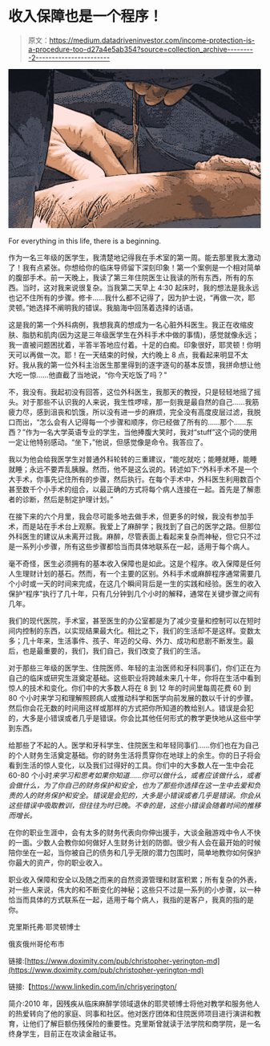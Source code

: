 # 收入保障也是一个程序！

> 原文：<https://medium.datadriveninvestor.com/income-protection-is-a-procedure-too-d27a4e5ab354?source=collection_archive---------2----------------------->

![](img/02002c43d26035c9b106b09fa4989ff5.png)

For everything in this life, there is a beginning.

作为一名三年级的医学生，我清楚地记得我在手术室的第一周。能去那里我太激动了！我有点紧张。你想给你的临床导师留下深刻印象！第一个案例是一个相对简单的腹部手术。前一天晚上，我读了第三年住院医生让我读的所有东西，所有的东西。当时，这对我来说很复杂。当我第二天早上 4:30 起床时，我的想法是我永远也记不住所有的步骤。修卡……我什么都不记得了，因为护士说，“再做一次，耶灵顿。”她选择不阐明我的错误。我脑海中回荡着选择的话语。

这是我的第一个外科病例，我想我真的想成为一名心脏外科医生。我正在收缩皮肤、脂肪和肌肉(因为这是三年级医学生在外科手术中做的事情)，感觉就像永远；我一直被问题困扰着，半答半答地应付着。十足的白痴。印象很好，耶灵顿！你明天可以再做一次。耶！在一天结束的时候，大约晚上 8 点，我看起来明显不太好。我从我的第一位外科主治医生那里得到的逐字逐句的基本反馈，我拼命想让他大吃一惊……他直截了当地说，“你今天吃饭了吗？”

不，我没有。我起初没有回答，这位外科医生，我那天的教授，只是轻轻地摇了摇头。对于那些不认识我的人来说，我生性啰嗦，那一刻我是最自然的自己……我筋疲力尽，感到沮丧和饥饿，所以没有进一步的麻烦，完全没有高度皮层过滤，我脱口而出，“怎么会有人记得每一个步骤和顺序，你已经做了所有的……那个……东西？”作为一名大学英语专业的学生，当他捧腹大笑时，我对“stuff”这个词的使用一定让他特别感动。“坐下，”他说，但感觉像是命令。我答应了。

我以为他会给我医学生对普通外科轮转的三重建议，“能吃就吃；能睡就睡，能睡就睡；永远不要弄乱胰腺。然而，他不是这么说的。转述如下:“外科手术不是一个大手术，你事先记住所有的步骤，然后执行。在每个手术中，外科医生利用数百个甚至数千个小手术的组合，以最正确的方式将每个病人连接在一起。首先是了解患者的诊断，然后是制定护理计划。”

在接下来的六个月里，我会尽可能多地去做手术，但更多的时候，我没有参加手术，而是站在手术台上观察。我爱上了麻醉学；我找到了自己的医学之路。但那位外科医生的建议从未离开过我。麻醉，尽管表面上看起来复杂而神秘，但它只不过是一系列小步骤，所有这些步骤都恰当而具体地联系在一起，适用于每个病人。

毫不奇怪，医生必须拥有的基本收入保障也是如此。这是个程序。收入保障是任何人生理财计划的基石。然而，有一个主要的区别。外科手术或麻醉程序通常需要几个小时或一天的时间来完成，在这几个瞬间背后是一生的实践和经验。医生的收入保护“程序”执行了几十年，只有几分钟到几个小时的解释，通常在关键步骤之间有几年。

我们的现代医院，手术室，甚至医生的办公室都是为了减少变量和控制可以在短时间内控制的东西，以实现结果最大化。相比之下，我们的生活却不是这样。变数太多；几十年来，生活事件、孩子、年迈的父母、外力、成功和悲剧不断发生。最后，也是最重要的，我们，我们自己，我们改变了我们的生活。

对于那些三年级的医学生、住院医师、年轻的主治医师和牙科同事们，你们正在为自己的临床或研究生涯奠定基础。这些职业将跨越未来几十年，你将在生活中看到惊人的技术和变化。你们中的大多数人将在 8 到 12 年的时间里每周花费 60 到 80 个小时来学习和理解照顾病人或推动科学和医学向前发展的数以千计的步骤。然后你会花无数的时间用这样或那样的方式把你所知道的教给别人。错误是会犯的，大多是小错误或者几乎是错误。你会比其他任何形式的教学更快地从这些中学到东西。

给那些了不起的人。医学和牙科学生、住院医生和年轻同事们……你们也在为自己的个人财务生活奠定基础。你的财务生活将贯穿你在地球上的余生。你的日子将会看到生活的惊人变化，以及我们过得好的工具。你们中的大多数人在一生中会花 60-80 个小时*来学习和思考如果你知道……你可以做什么，或者应该做什么，或者会做什么，为了你自己的财务保护和安全，也为了那些你选择在这一生中去爱和负责的人的财务保护和安全。错误是会犯的，大多是小错误或者几乎是错误。你会从这些错误中吸取教训，但往往为时已晚。不幸的是，这些小错误会随着时间的推移而增长。*

在你的职业生涯中，会有太多的财务代表向你伸出援手，大谈金融游戏中令人不快的一面。少数人会教你如何做好人生财务计划的防御。很少有人会在最开始的时候陪你坐在一起，当你被自己的债务和几乎无限的潜力包围时，简单地教你如何保护你最大的资产，你的职业收入。

职业收入保障和安全以及随之而来的自然资源管理和财富积累；所有复杂的外表，对一些人来说，伟大的和不断变化的神秘；这些只不过是一系列的小步骤，以一种恰当而具体的方式联系在一起，适用于每个病人，我指的是客户，我真的指的是你。

克里斯托弗·耶灵顿博士

俄亥俄州哥伦布市

链接:[https://www.doximity.com/pub/christopher-yerington-md](https://www.doximity.com/pub/christopher-yerington-md)

链接:【https://www.linkedin.com/in/chrisyerington/ 

简介:2010 年，因残疾从临床麻醉学领域退休的耶灵顿博士将他对教学和服务他人的热爱转向了他的家庭、同事和社区。他对医疗团体和住院医师项目进行演讲和教育，让他们了解巨额伤残保险的重要性。克里斯曾就读于法学院和商学院，是一名终身学生，目前正在攻读金融证书。